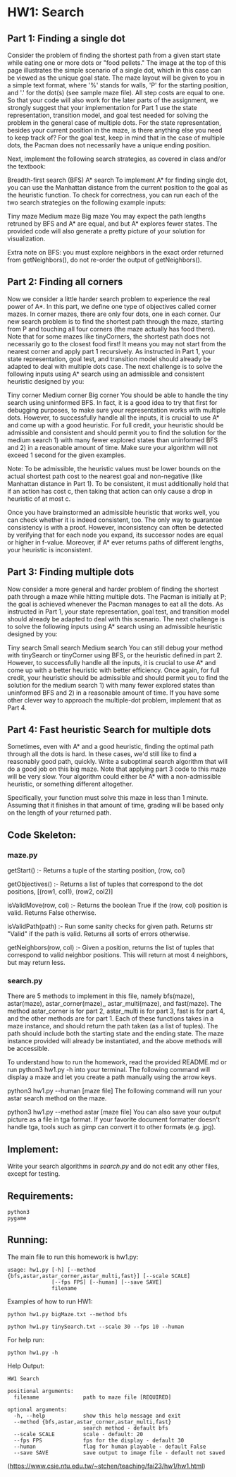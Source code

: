 # HW1: Search

## Part 1: Finding a single dot
Consider the problem of finding the shortest path from a given start state while eating one or more dots or "food pellets." The image at the top of this page illustrates the simple scenario of a single dot, which in this case can be viewed as the unique goal state. The maze layout will be given to you in a simple text format, where '%' stands for walls, 'P' for the starting position, and '.' for the dot(s) (see sample maze file). All step costs are equal to one.
So that your code will also work for the later parts of the assignment, we strongly suggest that your implementation for Part 1 use the state representation, transition model, and goal test needed for solving the problem in the general case of multiple dots. For the state representation, besides your current position in the maze, is there anything else you need to keep track of? For the goal test, keep in mind that in the case of multiple dots, the Pacman does not necessarily have a unique ending position.

Next, implement the following search strategies, as covered in class and/or the textbook:

Breadth-first search (BFS)
A* search
To implement A* for finding single dot, you can use the Manhattan distance from the current position to the goal as the heuristic function.
To check for correctness, you can run each of the two search strategies on the following example inputs:

Tiny maze
Medium maze
Big maze
You may expect the path lengths retruned by BFS and A* are equal, and but A* explores fewer states. The provided code will also generate a pretty picture of your solution for visualization.

Extra note on BFS: you must explore neighbors in the exact order returned from getNeighbors(), do not re-order the output of getNeighbors().


## Part 2: Finding all corners
Now we consider a little harder search problem to experience the real power of A*. In this part, we define one type of objectives called corner mazes. In corner mazes, there are only four dots, one in each corner. Our new search problem is to find the shortest path through the maze, starting from P and touching all four corners (the maze actually has food there). Note that for some mazes like tinyCorners, the shortest path does not necessarily go to the closest food first! It means you may not start from the nearest corner and apply part 1 recursively.
As instructed in Part 1, your state representation, goal test, and transition model should already be adapted to deal with multiple dots case. The next challenge is to solve the following inputs using A* search using an admissible and consistent heuristic designed by you:

Tiny corner
Medium corner
Big corner
You should be able to handle the tiny search using uninformed BFS. In fact, it is a good idea to try that first for debugging purposes, to make sure your representation works with multiple dots. However, to successfully handle all the inputs, it is crucial to use A* and come up with a good heuristic. For full credit, your heuristic should be admissible and consistent and should permit you to find the solution for the medium search 1) with many fewer explored states than uninformed BFS and 2) in a reasonable amount of time. Make sure your algorithm will not exceed 1 second for the given examples.

Note: To be admissible, the heuristic values must be lower bounds on the actual shortest path cost to the nearest goal and non-negative (like Manhattan distance in Part 1). To be consistent, it must additionally hold that if an action has cost c, then taking that action can only cause a drop in heuristic of at most c.

Once you have brainstormed an admissible heuristic that works well, you can check whether it is indeed consistent, too. The only way to guarantee consistency is with a proof. However, inconsistency can often be detected by verifying that for each node you expand, its successor nodes are equal or higher in f-value. Moreover, if A* ever returns paths of different lengths, your heuristic is inconsistent.


## Part 3: Finding multiple dots
Now consider a more general and harder problem of finding the shortest path through a maze while hitting multiple dots. The Pacman is initially at P; the goal is achieved whenever the Pacman manages to eat all the dots.
As instructed in Part 1, your state representation, goal test, and transition model should already be adapted to deal with this scenario. The next challenge is to solve the following inputs using A* search using an admissible heuristic designed by you:

Tiny search
Small search
Medium search
You can still debug your method with tinySearch or tinyCorner using BFS, or the heuristic defined in part 2. However, to successfully handle all the inputs, it is crucial to use A* and come up with a better heuristic with better efficiency. Once again, for full credit, your heuristic should be admissible and should permit you to find the solution for the medium search 1) with many fewer explored states than uninformed BFS and 2) in a reasonable amount of time. If you have some other clever way to approach the multiple-dot problem, implement that as Part 4.


## Part 4: Fast heuristic Search for multiple dots
Sometimes, even with A* and a good heuristic, finding the optimal path through all the dots is hard. In these cases, we'd still like to find a reasonably good path, quickly. Write a suboptimal search algorithm that will do a good job on this big maze. Note that applying part 3 code to this maze will be very slow. Your algorithm could either be A* with a non-admissible heuristic, or something different altogether.

Specifically, your function must solve this maze in less than 1 minute. Assuming that it finishes in that amount of time, grading will be based only on the length of your returned path.


## Code Skeleton:
### maze.py

getStart() :- Returns a tuple of the starting position, (row, col)

getObjectives() :- Returns a list of tuples that correspond to the dot positions, [(row1, col1), (row2, col2)]

isValidMove(row, col) :- Returns the boolean True if the (row, col) position is valid. Returns False otherwise.

isValidPath(path) :- Run some sanity checks for given path. Returns str "Valid" if the path is valid. Returns all sorts of errors otherwise.

getNeighbors(row, col) :- Given a position, returns the list of tuples that correspond to valid neighbor positions. This will return at most 4 neighbors, but may return less.

### search.py

There are 5 methods to implement in this file, namely bfs(maze), astar(maze), astar_corner(maze),, astar_multi(maze), and fast(maze). The method astar_corner is for part 2, astar_multi is for part 3, fast is for part 4, and the other methods are for part 1. Each of these functions takes in a maze instance, and should return the path taken (as a list of tuples). The path should include both the starting state and the ending state. The maze instance provided will already be instantiated, and the above methods will be accessible.

To understand how to run the homework, read the provided README.md or run python3 hw1.py -h into your terminal. The following command will display a maze and let you create a path manually using the arrow keys.

python3 hw1.py --human [maze file]
The following command will run your astar search method on the maze.

python3 hw1.py --method astar [maze file]
You can also save your output picture as a file in tga format. If your favorite document formatter doesn't handle tga, tools such as gimp can convert it to other formats (e.g. jpg).


## Implement:
Write your search algorithms in *search.py* and do not edit any other files, except for testing.

## Requirements:
```
python3
pygame
```
## Running:
The main file to run this homework is hw1.py:

```
usage: hw1.py [-h] [--method {bfs,astar,astar_corner,astar_multi,fast}] [--scale SCALE]
              [--fps FPS] [--human] [--save SAVE]
              filename
```

Examples of how to run HW1:
```
python hw1.py bigMaze.txt --method bfs
```
```
python hw1.py tinySearch.txt --scale 30 --fps 10 --human
```

For help run:
```
python hw1.py -h
```
Help Output:
```
HW1 Search

positional arguments:
  filename              path to maze file [REQUIRED]

optional arguments:
  -h, --help            show this help message and exit
  --method {bfs,astar,astar_corner,astar_multi,fast}
                        search method - default bfs
  --scale SCALE         scale - default: 20
  --fps FPS             fps for the display - default 30
  --human               flag for human playable - default False
  --save SAVE           save output to image file - default not saved
```

(https://www.csie.ntu.edu.tw/~stchen/teaching/fai23/hw1/hw1.html)
